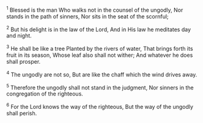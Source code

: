 <sup>1</sup> 
Blessed is the man Who walks not in the counsel of the ungodly, Nor stands in the path of sinners, Nor sits in the seat of the scornful; 

<sup>2</sup> 
But his delight is in the law of the Lord, And in His law he meditates day and night. 

<sup>3</sup> 
He shall be like a tree Planted by the rivers of water, That brings forth its fruit in its season, Whose leaf also shall not wither; And whatever he does shall prosper. 

<sup>4</sup> 
The ungodly are not so, But are like the chaff which the wind drives away. 

<sup>5</sup> 
Therefore the ungodly shall not stand in the judgment, Nor sinners in the congregation of the righteous. 

<sup>6</sup> 
For the Lord knows the way of the righteous, But the way of the ungodly shall perish.